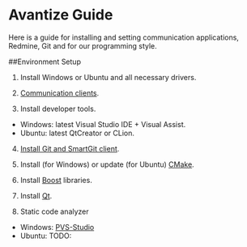 # Avantize Guide

Here is a guide for installing and setting communication applications, Redmine, Git and for our programming style.

##Environment Setup

1. Install Windows or Ubuntu and all necessary drivers.

2. [Communication clients](1-communication/README.md).

3. Install developer tools.

  * Windows: latest Visual Studio IDE + Visual Assist.
  * Ubuntu: latest QtCreator or CLion.
  
4. [Install Git and SmartGit client](3-git/README.md).

5. Install (for Windows) or update (for Ubuntu) [CMake](https://cmake.org).

6. Install [Boost](http://www.boost.org) libraries.

7. Install [Qt](https://www.qt.io).

8. Static code analyzer

  * Windows: [PVS-Studio](https://www.viva64.com/en/pvs-studio/)
  * Ubuntu: TODO:
